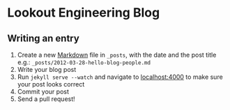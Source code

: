 # Lookout Engineering Blog


## Writing an entry

1. Create a new [Markdown](http://en.wikipedia.org/wiki/Markdown) file in `_posts`, with the date and the post title e.g.: `_posts/2012-03-28-hello-blog-people.md`
1. Write your blog post
1. Run `jekyll serve --watch` and navigate to [localhost:4000](http://localhost:4000) to make sure your post looks correct
1. Commit your post
1. Send a pull request!
